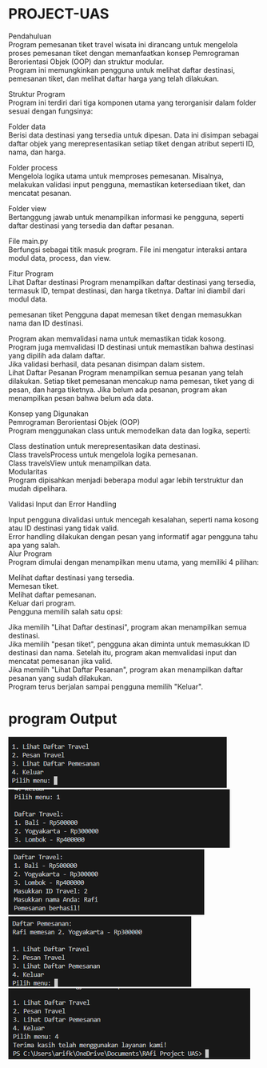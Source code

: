 # PROJECT-UAS
Pendahuluan   
Program pemesanan tiket travel wisata ini dirancang untuk mengelola proses pemesanan tiket dengan memanfaatkan konsep Pemrograman Berorientasi Objek (OOP) dan struktur modular.    
Program ini memungkinkan pengguna untuk melihat daftar destinasi, pemesanan tiket, dan melihat daftar harga yang telah dilakukan.   

Struktur Program   
Program ini terdiri dari tiga komponen utama yang terorganisir dalam folder sesuai dengan fungsinya:   

Folder data   
Berisi data destinasi yang tersedia untuk dipesan. Data ini disimpan sebagai daftar objek yang merepresentasikan setiap tiket dengan atribut seperti ID, nama, dan harga.   

Folder process   
Mengelola logika utama untuk memproses pemesanan. Misalnya, melakukan validasi input pengguna, memastikan ketersediaan tiket, dan mencatat pesanan.   

Folder view   
Bertanggung jawab untuk menampilkan informasi ke pengguna, seperti daftar destinasi yang tersedia dan daftar pesanan.    

File main.py   
Berfungsi sebagai titik masuk program. File ini mengatur interaksi antara modul data, process, dan view.   

Fitur Program   
Lihat Daftar destinasi
Program menampilkan daftar destinasi yang tersedia, termasuk ID, tempat destinasi, dan harga tiketnya. Daftar ini diambil dari modul data.   

pemesanan tiket
Pengguna dapat memesan tiket dengan memasukkan nama dan ID destinasi.   

Program akan memvalidasi nama untuk memastikan tidak kosong.   
Program juga memvalidasi ID destinasi untuk memastikan bahwa destinasi yang dipilih ada dalam daftar.   
Jika validasi berhasil, data pesanan disimpan dalam sistem.   
Lihat Daftar Pesanan
Program menampilkan semua pesanan yang telah dilakukan. Setiap tiket pemesanan mencakup nama pemesan, tiket yang di pesan, dan harga tiketnya. Jika belum ada pesanan, program akan menampilkan pesan bahwa belum ada data.   

Konsep yang Digunakan   
Pemrograman Berorientasi Objek (OOP)   
Program menggunakan class untuk memodelkan data dan logika, seperti:   

Class destination untuk merepresentasikan data destinasi.   
Class travelsProcess untuk mengelola logika pemesanan.   
Class travelsView untuk menampilkan data.   
Modularitas   
Program dipisahkan menjadi beberapa modul agar lebih terstruktur dan mudah dipelihara.   

Validasi Input dan Error Handling   

Input pengguna divalidasi untuk mencegah kesalahan, seperti nama kosong atau ID destinasi yang tidak valid.   
Error handling dilakukan dengan pesan yang informatif agar pengguna tahu apa yang salah.   
Alur Program   
Program dimulai dengan menampilkan menu utama, yang memiliki 4 pilihan:   

Melihat daftar destinasi yang tersedia.   
Memesan tiket.   
Melihat daftar pemesanan.   
Keluar dari program.   
Pengguna memilih salah satu opsi:   

Jika memilih "Lihat Daftar destinasi", program akan menampilkan semua destinasi.    
Jika memilih "pesan tiket", pengguna akan diminta untuk memasukkan ID destinasi dan nama. Setelah itu, program akan memvalidasi input dan mencatat pemesanan jika valid.   
Jika memilih "Lihat Daftar Pesanan", program akan menampilkan daftar pesanan yang sudah dilakukan.   
Program terus berjalan sampai pengguna memilih "Keluar".  

# program Output    
![Gambar1](https://github.com/Raffxzx/PROJECT-UAS/blob/main/ss/Screenshot%202025-01-06%20135258.png?raw=true)  
![Gambar2](https://github.com/Raffxzx/PROJECT-UAS/blob/main/ss/Screenshot%202025-01-06%20135316.png?raw=true)   
![Gambar3](https://github.com/Raffxzx/PROJECT-UAS/blob/main/ss/Screenshot%202025-01-06%20135353.png?raw=true)   
![Gambar4](https://github.com/Raffxzx/PROJECT-UAS/blob/main/ss/Screenshot%202025-01-06%20135405.png?raw=true)   
![Gambar5](https://github.com/Raffxzx/PROJECT-UAS/blob/main/ss/Screenshot%202025-01-06%20135413.png?raw=true)   
   
